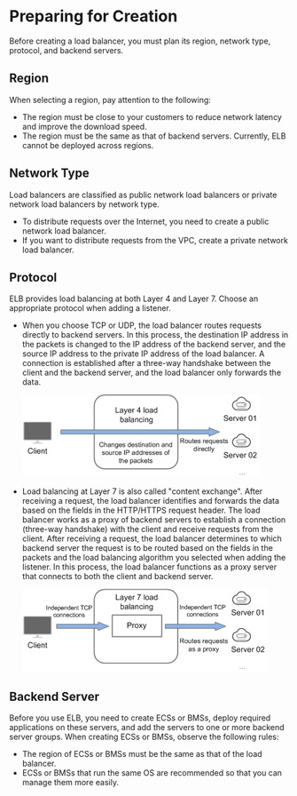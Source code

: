 # Preparing for Creation<a name="EN-US_TOPIC_0166333710"></a>

Before creating a load balancer, you must plan its region, network type, protocol, and backend servers.

## Region<a name="section12884538197"></a>

When selecting a region, pay attention to the following:

-   The region must be close to your customers to reduce network latency and improve the download speed.
-   The region must be the same as that of backend servers. Currently, ELB cannot be deployed across regions.

## Network Type<a name="section10223166162317"></a>

Load balancers are classified as public network load balancers or private network load balancers by network type.

-   To distribute requests over the Internet, you need to create a public network load balancer.
-   If you want to distribute requests from the VPC, create a private network load balancer.

## Protocol<a name="section05851991232"></a>

ELB provides load balancing at both Layer 4 and Layer 7. Choose an appropriate protocol when adding a listener.

-   When you choose TCP or UDP, the load balancer routes requests directly to backend servers. In this process, the destination IP address in the packets is changed to the IP address of the backend server, and the source IP address to the private IP address of the load balancer. A connection is established after a three-way handshake between the client and the backend server, and the load balancer only forwards the data.

    ![](figures/level4.png)

-   Load balancing at Layer 7 is also called "content exchange". After receiving a request, the load balancer identifies and forwards the data based on the fields in the HTTP/HTTPS request header. The load balancer works as a proxy of backend servers to establish a connection \(three-way handshake\) with the client and receive requests from the client. After receiving a request, the load balancer determines to which backend server the request is to be routed based on the fields in the packets and the load balancing algorithm you selected when adding the listener. In this process, the load balancer functions as a proxy server that connects to both the client and backend server. 

    ![](figures/level7.png)


## Backend Server<a name="section1824491002317"></a>

Before you use ELB, you need to create ECSs or BMSs, deploy required applications on these servers, and add the servers to one or more backend server groups. When creating ECSs or BMSs, observe the following rules:

-   The region of ECSs or BMSs must be the same as that of the load balancer.
-   ECSs or BMSs that run the same OS are recommended so that you can manage them more easily.

